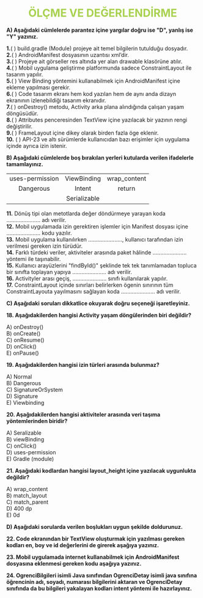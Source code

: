 <h1 style="text-align:center;color:#a8d14f">ÖLÇME VE DEĞERLENDİRME</h1>

**A) Aşağıdaki cümlelerde parantez içine yargılar doğru ise "D", yanlış ise "Y" yazınız.**

**1.**( ) build.gradle (Module) projeye ait temel bilgilerin tutulduğu dosyadır.\
**2.**( ) AndroidManifest dosyasının uzantısı xml’dir.\
**3.**( ) Projeye ait görseller res altında yer alan drawable klasörüne atılır.\
**4.**( ) Mobil uygulama geliştirme platformunda sadece ConstraintLayout ile tasarım yapılır.\
**5.**( ) View Binding yöntemini kullanabilmek için AndroidManifest içine ekleme yapılması gerekir.\
**6.**( ) Code tasarım ekranı hem kod yazılan hem de aynı anda dizayn ekranının izlenebildiği tasarım ekranıdır.\
**7.**( ) onDestroy() metodu, Activity arka plana alındığında çalışan yaşam döngüsüdür.\
**8.**( ) Attributes penceresinden TextView içine yazılacak bir yazının rengi değiştirilir.\
**9.**( ) FrameLayout içine dikey olarak birden fazla öge eklenir.\
**10.** ( ) API-23 ve altı sürümlerde kullanıcıdan bazı erişimler için uygulama içinde ayrıca izin istenir.

**B) Aşağıdaki cümlelerde boş bırakılan yerleri kutularda verilen ifadelerle tamamlayınız.**

|                 |              |              |
| :-------------: | :----------: | :----------: |
| uses-permission | ViewBinding  | wrap_content |
|    Dangerous    |    Intent    |    return    |
|                 | Serializable |              |

**11.** Dönüş tipi olan metotlarda değer döndürmeye yarayan koda ...................... adı verilir.\
**12.** Mobil uygulamada izin gerektiren işlemler için Manifest dosyası içine ...................... kodu yazılır.\
**13.** Mobil uygulama kullanılırken ......................, kullanıcı tarafından izin verilmesi gereken izin türüdür.\
**14.** Farklı türdeki veriler, aktiviteler arasında paket hâlinde ...................... yöntemi ile taşınabilir.\
**15.** Kullanıcı arayüzlerini "findById()" şeklinde tek tek tanımlamadan topluca bir sınıfta toplayan yapıya ...................... adı verilir.\
**16.** Activityler arası geçiş, ...................... sınıfı kullanılarak yapılır.\
**17.** ConstraintLayout içinde sınırları belirlerken ögenin sınırının tüm ConstraintLayouta yayılmasını sağlayan koda ...................... adı verilir.

**C) Aşağıdaki soruları dikkatlice okuyarak doğru seçeneği işaretleyiniz.**

**18. Aşağıdakilerden hangisi Activity yaşam döngülerinden biri değildir?**

A) onDestroy()\
B) onCreate()\
C) onResume()\
D) onClick()\
E) onPause()

**19. Aşağıdakilerden hangisi izin türleri arasında bulunmaz?**

A) Normal \
B) Dangerous \
C) SignatureOrSystem\
D) Signature \
E) Viewbinding

**20. Aşağıdakilerden hangisi aktiviteler arasında veri taşıma yöntemlerinden biridir?**

A) Seralizable \
B) viewBinding \
C) onClick()\
D) uses-permission \
E) Gradle (module)

**21. Aşağıdaki kodlardan hangisi layout_height içine yazılacak uygunlukta değildir?**

A) wrap_content \
B) match_layout \
C) match_parent\
D) 400 dp \
E) 0d

**D) Aşağıdaki sorularda verilen boşlukları uygun şekilde doldurunuz.**

**22. Code ekranından bir TextView oluşturmak için yazılması gereken kodları en, boy ve id değerlerini de girerek aşağıya yazınız.**

**23. Mobil uygulamada internet kullanabilmek için AndroidManifest dosyasına eklenmesi gereken kodu aşağıya yazınız.**

**24. OgrenciBilgileri isimli Java sınıfından OgrenciDetay isimli java sınıfına öğrencinin adı, soyadı, numarası bilgilerini aktaran ve OgrenciDetay sınıfında da bu bilgileri yakalayan kodları intent yöntemi ile hazırlayınız.**